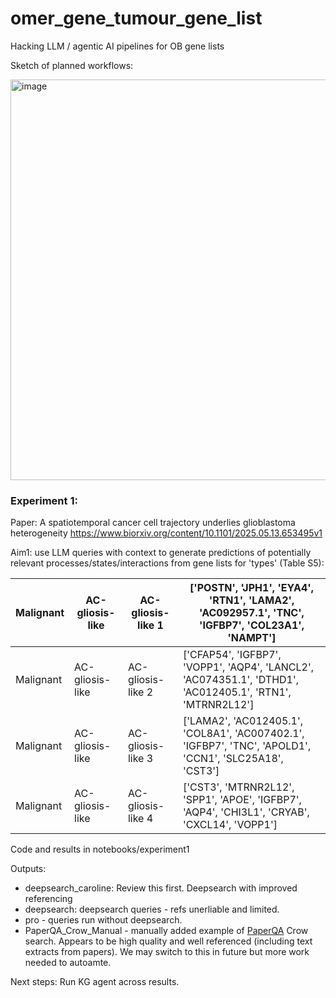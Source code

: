 # omer_gene_tumour_gene_list
Hacking LLM / agentic AI pipelines for OB gene lists

Sketch of planned workflows:

<img width="1134" height="641" alt="image" src="https://github.com/user-attachments/assets/7878bf70-e508-4833-a241-ea055fd9db72" />


### Experiment 1:

Paper: A spatiotemporal cancer cell trajectory underlies glioblastoma heterogeneity https://www.biorxiv.org/content/10.1101/2025.05.13.653495v1 

Aim1: use LLM queries with context to generate predictions of potentially relevant processes/states/interactions from gene lists for 'types' (Table S5):

Malignant | AC-gliosis-like | AC-gliosis-like 1 | ['POSTN',   'JPH1', 'EYA4', 'RTN1', 'LAMA2', 'AC092957.1', 'TNC', 'IGFBP7', 'COL23A1',   'NAMPT']
-- | -- | -- | --
Malignant | AC-gliosis-like | AC-gliosis-like 2 | ['CFAP54', 'IGFBP7',   'VOPP1', 'AQP4', 'LANCL2', 'AC074351.1', 'DTHD1', 'AC012405.1', 'RTN1',   'MTRNR2L12']
Malignant | AC-gliosis-like | AC-gliosis-like 3 | ['LAMA2', 'AC012405.1',   'COL8A1', 'AC007402.1', 'IGFBP7', 'TNC', 'APOLD1', 'CCN1', 'SLC25A18',   'CST3']
Malignant | AC-gliosis-like | AC-gliosis-like 4 | ['CST3', 'MTRNR2L12',   'SPP1', 'APOE', 'IGFBP7', 'AQP4', 'CHI3L1', 'CRYAB', 'CXCL14', 'VOPP1']

Code and results in notebooks/experiment1

Outputs:
  
 - deepsearch_caroline: Review this first.  Deepsearch with improved referencing
 - deepsearch: deepsearch queries - refs unerliable and limited.
 -  pro - queries run without deepsearch.
 -  PaperQA_Crow_Manual - manually added example of [PaperQA](https://platform.futurehouse.org/) Crow search.  Appears to be high quality and well referenced (including text extracts from papers). We may switch to this in future but more work needed to autoamte.

Next steps: Run KG agent across results.

